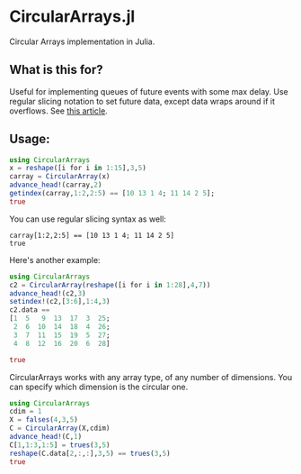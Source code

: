 # CircularArrays.jl

Circular Arrays implementation in Julia.

## What is this for?

Useful for implementing queues of future events with some max delay. Use regular slicing notation to set future data, except data wraps around if it overflows. See [this article](http://en.wikipedia.org/wiki/Circular_buffer). 

## Usage:

```julia
using CircularArrays
x = reshape([i for i in 1:15],3,5)
carray = CircularArray(x)
advance_head!(carray,2)
getindex(carray,1:2,2:5) == [10 13 1 4; 11 14 2 5];
true
```

You can use regular slicing syntax as well:
```
carray[1:2,2:5] == [10 13 1 4; 11 14 2 5]
true
```

Here's another example:
```julia
using CircularArrays
c2 = CircularArray(reshape([i for i in 1:28],4,7))
advance_head!(c2,3)
setindex!(c2,[3:6],1:4,3)
c2.data == 
[1  5   9  13  17  3  25; 
 2  6  10  14  18  4  26; 
 3  7  11  15  19  5  27; 
 4  8  12  16  20  6  28]

true
```

CircularArrays works with any array type, of any number of dimensions. You can specify which dimension is the circular one.

```julia
using CircularArrays
cdim = 1
X = falses(4,3,5)
C = CircularArray(X,cdim)
advance_head!(C,1)
C[1,1:3,1:5] = trues(3,5)
reshape(C.data[2,:,:],3,5) == trues(3,5)
true
```
